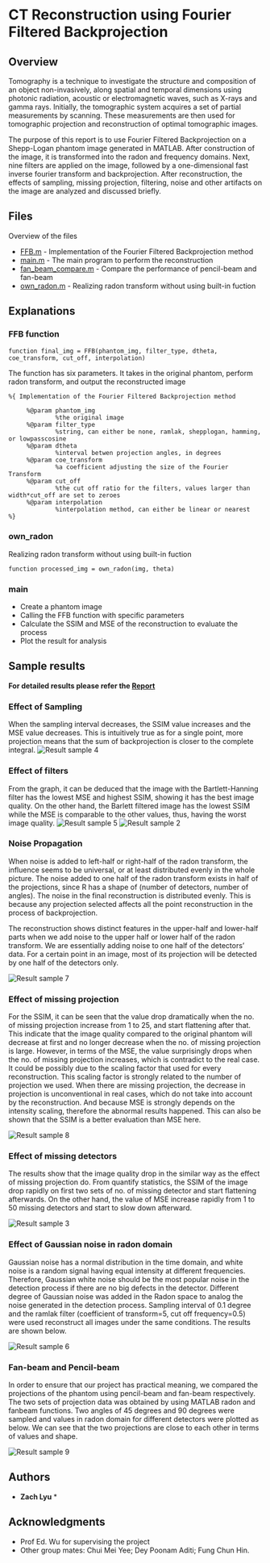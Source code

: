 # CT Reconstruction using Fourier Filtered Backprojection
 
 
## Overview

Tomography is a technique to investigate the structure and composition of an object
non-invasively, along spatial and temporal dimensions using photonic radiation, acoustic or
electromagnetic waves, such as X-rays and gamma rays. Initially, the tomographic system
acquires a set of partial measurements by scanning. These measurements are then used for
tomographic projection and reconstruction of optimal tomographic images.

The purpose of this report is to use Fourier Filtered Backprojection on a Shepp-Logan phantom
image generated in MATLAB. After construction of the image, it is transformed into the radon
and frequency domains. Next, nine filters are applied on the image, followed by a
one-dimensional fast inverse fourier transform and backprojection. After reconstruction, the
effects of sampling, missing projection, filtering, noise and other artifacts on the image are
analyzed and discussed briefly.


## Files

Overview of the files

* [FFB.m](https://github.com/bijiuni/CT_reconstruction/blob/master/FFB.m) - Implementation of the Fourier Filtered Backprojection method
* [main.m](https://github.com/bijiuni/CT_reconstruction/blob/master/main.m) - The main program to perform the reconstruction
* [fan_beam_compare.m](https://github.com/bijiuni/CT_reconstruction/blob/master/fan_beam_compare.m) - Compare the performance of pencil-beam and fan-beam
* [own_radon.m](https://github.com/bijiuni/CT_reconstruction/blob/master/own_radon.m) - Realizing radon transform without using built-in fuction


## Explanations


### FFB function
```
function final_img = FFB(phantom_img, filter_type, dtheta, coe_transform, cut_off, interpolation)
```


The function has six parameters. It takes in the original phantom, perform radon transform, and output the reconstructed image

```
%{ Implementation of the Fourier Filtered Backprojection method
	 
	 %@param phantom_img
	         %the original image
	 %@param filter_type
	         %string, can either be none, ramlak, shepplogan, hamming, or lowpasscosine
	 %@param dtheta
           	 %interval betwen projection angles, in degrees
   	 %@param coe_transform
           	 %a coefficient adjusting the size of the Fourier Transform
   	 %@param cut_off
           	 %the cut off ratio for the filters, values larger than width*cut_off are set to zeroes
   	 %@param interpolation
           	 %interpolation method, can either be linear or nearest
%}
```

### own_radon

Realizing radon transform without using built-in fuction

```
function processed_img = own_radon(img, theta) 
```

### main

* Create a phantom image
* Calling the FFB function with specific parameters
* Calculate the SSIM and MSE of the reconstruction to evaluate the process
* Plot the result for analysis


## Sample results

**For detailed results please refer the [Report](https://github.com/bijiuni/CT_reconstruction/blob/master/CT%20Reconstruction%20using%20Fourier%20Filtered%20Backprojection.pdf)**


### Effect of Sampling

When the sampling interval decreases, the SSIM value increases and the MSE value decreases.
This is intuitively true as for a single point, more projection means that the sum of
backprojection is closer to the complete integral.
![Result sample 4](https://github.com/bijiuni/CT_reconstruction/blob/master/img/sample4.jpg)

### Effect of filters

From the graph, it can be deduced that the image with the Bartlett-Hanning filter has the lowest MSE and highest
SSIM, showing it has the best image quality. On the other hand, the Barlett filtered image has the
lowest SSIM while the MSE is comparable to the other values, thus, having the worst image
quality.
![Result sample 5](https://github.com/bijiuni/CT_reconstruction/blob/master/img/sample5.JPG)
![Result sample 2](https://github.com/bijiuni/CT_reconstruction/blob/master/img/sample2.PNG)


### Noise Propagation

When noise is added to left-half or right-half of the radon
transform, the influence seems to be
universal, or at least distributed evenly in the whole picture. The noise added to one half of the
radon transform exists in half of the projections, since R has a shape of (number of detectors,
number of angles). The noise in the final reconstruction is distributed evenly. This is because any
projection selected affects all the point reconstruction in the process of backprojection.


The reconstruction shows distinct features in the upper-half and
lower-half parts when we add noise to the upper half or lower half of the radon transform. We
are essentially adding noise to one half of the detectors’ data. For a certain point in an image, most of its
projection will be detected by one half of the detectors only.

![Result sample 7](https://github.com/bijiuni/CT_reconstruction/blob/master/img/sample7.JPG)

### Effect of missing projection

For the SSIM, it can be seen that the value drop
dramatically when the no. of missing projection increase from 1 to 25, and start flattening after
that. This indicate that the image quality compared to the original phantom will decrease at first
and no longer decrease when the no. of missing projection is large. However, in terms of the
MSE, the value surprisingly drops when the no. of missing projection increases, which is
contradict to the real case. It could be possibly due to the scaling factor that used for every
reconstruction. This scaling factor is strongly related to the number of projection we used. When
there are missing projection, the decrease in projection is unconventional in real cases, which do
not take into account by the reconstruction. And because MSE is strongly depends on the
intensity scaling, therefore the abnormal results happened. This can also be shown that the SSIM
is a better evaluation than MSE here.

![Result sample 8](https://github.com/bijiuni/CT_reconstruction/blob/master/img/sample8.JPG)

### Effect of missing detectors

The results show that the image quality drop in the similar way as the
effect of missing projection do. From quantify statistics, the SSIM of the image drop rapidly on
first two sets of no. of missing detector and start flattening afterwards. On the other hand, the
value of MSE increase rapidly from 1 to 50 missing detectors and start to slow down afterward.

![Result sample 3](https://github.com/bijiuni/CT_reconstruction/blob/master/img/sample3.PNG)


### Effect of Gaussian noise in radon domain

Gaussian noise has a normal distribution in the time domain, and white noise is a random signal
having equal intensity at different frequencies. Therefore, Gaussian white noise should be the
most popular noise in the detection process if there are no big defects in the detector.
Different degree of Gaussian noise was added in the Radon space to analog the noise generated
in the detection process. Sampling interval of 0.1 degree and the ramlak filter (coefficient of
transform=5, cut off frequency=0.5) were used reconstruct all images under the same conditions.
The results are shown below.

![Result sample 6](https://github.com/bijiuni/CT_reconstruction/blob/master/img/sample6.JPG)

### Fan-beam and Pencil-beam

In order to ensure that our project has practical meaning, we compared the projections of the
phantom using pencil-beam and fan-beam respectively. The two sets of projection data was
obtained by using MATLAB radon and fanbeam functions. Two angles of 45 degrees and 90
degrees were sampled and values in radon domain for different detectors were plotted as below.
We can see that the two projections are close to each other in terms of values and shape.

![Result sample 9](https://github.com/bijiuni/CT_reconstruction/blob/master/img/sample9.JPG)


## Authors

* **Zach Lyu** *

## Acknowledgments

* Prof Ed. Wu for supervising the project
* Other group mates: Chui Mei Yee; Dey Poonam Aditi; Fung Chun Hin.
